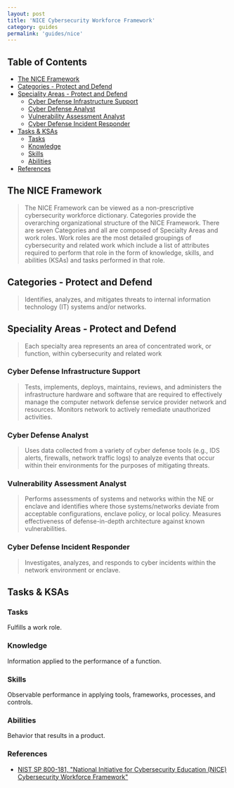 ```yaml
---
layout: post
title: 'NICE Cybersecurity Workforce Framework'
category: guides
permalink: 'guides/nice'
---
```


## Table of Contents
* [The NICE Framework](#the-nice-framework)
* [Categories - Protect and Defend](#categories-protect-and-defend)
* [Speciality Areas - Protect and Defend](#speciality-areas-protect-and-defend)
  * [Cyber Defense Infrastructure Support](#cyber-defense-infrastructure-support)
  * [Cyber Defense Analyst](#cyber-defense-analyst)
  * [Vulnerability Assessment Analyst](#vulnerability-assessment-analyst)
  * [Cyber Defense Incident Responder](#cyber-defense-incident-responder)
* [Tasks & KSAs](#tasks-ksas)
  * [Tasks](#tasks)
  * [Knowledge](#knowledge)
  * [Skills](#skills)
  * [Abilities](#abilities)
* [References](#references)

## The NICE Framework
> The NICE Framework can be viewed as a non-prescriptive cybersecurity workforce dictionary. Categories provide the overarching organizational structure of the NICE Framework. There are seven Categories and all are composed of Specialty Areas and work roles. Work roles are the most detailed groupings of cybersecurity and related work which include a list of attributes required to perform that role in the form of knowledge, skills, and abilities (KSAs) and tasks performed in that role.

## Categories - Protect and Defend
> Identifies, analyzes, and mitigates threats to internal information technology (IT) systems and/or networks.

## Speciality Areas - Protect and Defend
> Each specialty area represents an area of concentrated work, or function, within cybersecurity and related work

### Cyber Defense Infrastructure Support
> Tests, implements, deploys, maintains, reviews, and administers the infrastructure hardware and software that are required to effectively manage the computer network defense service provider network and resources. Monitors network to actively remediate unauthorized activities.

### Cyber Defense Analyst
> Uses data collected from a variety of cyber defense tools (e.g., IDS alerts, firewalls, network traffic logs) to analyze events that occur within their environments for the purposes of mitigating threats.

### Vulnerability Assessment Analyst
> Performs assessments of systems and networks within the NE or enclave and identifies where those systems/networks deviate from acceptable configurations, enclave policy, or local policy. Measures effectiveness of defense-in-depth architecture against known vulnerabilities.

### Cyber Defense Incident Responder
> Investigates, analyzes, and responds to cyber incidents within the network environment or enclave.

## Tasks & KSAs
### Tasks
Fulfills a work role.

### Knowledge
Information applied to the performance of a function. 

### Skills
Observable performance in applying tools, frameworks, processes, and controls. 

### Abilities
Behavior that results in a product.

### References
* [NIST SP 800-181, "National Initiative for Cybersecurity Education (NICE) Cybersecurity Workforce Framework"](https://nvlpubs.nist.gov/nistpubs/SpecialPublications/NIST.SP.800-181.pdf)
